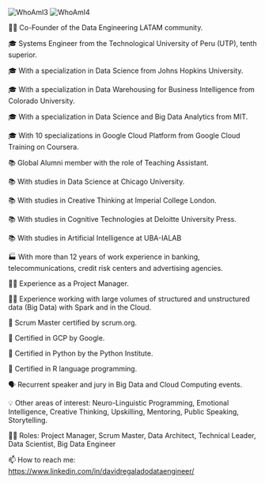 ![WhoAmI3](https://user-images.githubusercontent.com/1399605/127769439-2908d1c2-ea1e-491c-99d1-39fe68cc34d5.png)
![WhoAmI4](https://user-images.githubusercontent.com/1399605/127769441-423640df-02fa-4b8d-8cdb-f2152a94f791.png)

👨‍💼 Co-Founder of the Data Engineering LATAM community. 

🎓 Systems Engineer from the Technological University of Peru (UTP), tenth superior. 

🎓 With a specialization in Data Science from Johns Hopkins University. 

🎓 With a specialization in Data Warehousing for Business Intelligence from Colorado University. 

🎓 With a specialization in Data Science and Big Data Analytics from MIT. 

🎓 With 10 specializations in Google Cloud Platform from Google Cloud Training on Coursera. 


📚 Global Alumni member with the role of Teaching Assistant. 

📚 With studies in Data Science at Chicago University. 

📚 With studies in Creative Thinking at Imperial College London. 

📚 With studies in Cognitive Technologies at Deloitte University Press.

📚 With studies in Artificial Intelligence at UBA-IALAB

🏭 With more than 12 years of work experience in banking, telecommunications, credit risk centers and advertising agencies. 

👨‍💼 Experience as a Project Manager. 

👨‍💻 Experience working with large volumes of structured and unstructured data (Big Data) with Spark and in the Cloud.

🥇 Scrum Master certified by scrum.org. 

🥇 Certified in GCP by Google. 

🥇 Certified in Python by the Python Institute. 

🥇 Certified in R language programming. 

🗣️ Recurrent speaker and jury in Big Data and Cloud Computing events.

💡 Other areas of interest: Neuro-Linguistic Programming, Emotional Intelligence, Creative Thinking, Upskilling, Mentoring, Public Speaking, Storytelling.

👨‍💻 Roles: Project Manager, Scrum Master, Data Architect, Technical Leader, Data Scientist, Big Data Engineer

📫 How to reach me: https://www.linkedin.com/in/davidregaladodataengineer/

<!--
**thecodemancer/thecodemancer** is a ✨ _special_ ✨ repository because its `README.md` (this file) appears on your GitHub profile.

Here are some ideas to get you started:

- 🔭 I’m currently working on ...
- 🌱 I’m currently learning ...
- 👯 I’m looking to collaborate on ...
- 🤔 I’m looking for help with ...
- 💬 Ask me about ...
- 📫 How to reach me: ...
- 😄 Pronouns: ...
- ⚡ Fun fact: ...
-->
